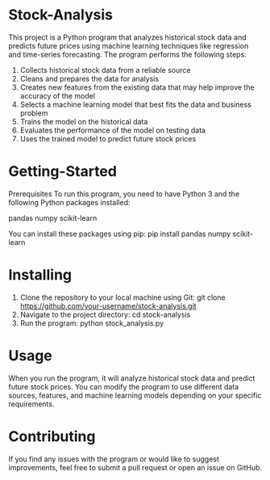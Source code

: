 # Stock-Analysis
This project is a Python program that analyzes historical stock data and predicts future prices using machine learning techniques like regression and time-series forecasting. The program performs the following steps:

1. Collects historical stock data from a reliable source
2. Cleans and prepares the data for analysis
3. Creates new features from the existing data that may help improve the accuracy of the model
4. Selects a machine learning model that best fits the data and business problem
5. Trains the model on the historical data
6. Evaluates the performance of the model on testing data
7. Uses the trained model to predict future stock prices

# Getting-Started
Prerequisites
To run this program, you need to have Python 3 and the following Python packages installed:

pandas
numpy
scikit-learn

You can install these packages using pip:
pip install pandas numpy scikit-learn

# Installing
1. Clone the repository to your local machine using Git:
git clone https://github.com/your-username/stock-analysis.git
2. Navigate to the project directory:
cd stock-analysis
3. Run the program:
python stock_analysis.py

# Usage
When you run the program, it will analyze historical stock data and predict future stock prices. You can modify the program to use different data sources, features, and machine learning models depending on your specific requirements.

# Contributing
If you find any issues with the program or would like to suggest improvements, feel free to submit a pull request or open an issue on GitHub.

